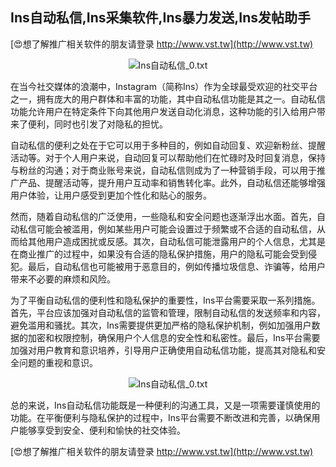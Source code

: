 ## **Ins自动私信,Ins采集软件,Ins暴力发送,Ins发帖助手**

[😍想了解推广相关软件的朋友请登录 http://www.vst.tw](http://www.vst.tw)

 <center><img src="https://vst.tw/MP4/tuiguang/png/1.png" alt="Ins自动私信_0.txt"></center>

在当今社交媒体的浪潮中，Instagram（简称Ins）作为全球最受欢迎的社交平台之一，拥有庞大的用户群体和丰富的功能，其中自动私信功能是其之一。自动私信功能允许用户在特定条件下向其他用户发送自动化消息，这种功能的引入给用户带来了便利，同时也引发了对隐私的担忧。

自动私信的便利之处在于它可以用于多种目的，例如自动回复、欢迎新粉丝、提醒活动等。对于个人用户来说，自动回复可以帮助他们在忙碌时及时回复消息，保持与粉丝的沟通；对于商业账号来说，自动私信则成为了一种营销手段，可以用于推广产品、提醒活动等，提升用户互动率和销售转化率。此外，自动私信还能够增强用户体验，让用户感受到更加个性化和贴心的服务。

然而，随着自动私信的广泛使用，一些隐私和安全问题也逐渐浮出水面。首先，自动私信可能会被滥用，例如某些用户可能会设置过于频繁或不合适的自动私信，从而给其他用户造成困扰或反感。其次，自动私信可能泄露用户的个人信息，尤其是在商业推广的过程中，如果没有合适的隐私保护措施，用户的隐私可能会受到侵犯。最后，自动私信也可能被用于恶意目的，例如传播垃圾信息、诈骗等，给用户带来不必要的麻烦和风险。

为了平衡自动私信的便利性和隐私保护的重要性，Ins平台需要采取一系列措施。首先，平台应该加强对自动私信的监管和管理，限制自动私信的发送频率和内容，避免滥用和骚扰。其次，Ins需要提供更加严格的隐私保护机制，例如加强用户数据的加密和权限控制，确保用户个人信息的安全性和私密性。最后，Ins平台需要加强对用户教育和意识培养，引导用户正确使用自动私信功能，提高其对隐私和安全问题的重视和意识。

 <center><img src="https://vst.tw/MP4/tuiguang/png/5.png" alt="Ins自动私信_0.txt"></center>

总的来说，Ins自动私信功能既是一种便利的沟通工具，又是一项需要谨慎使用的功能。在平衡便利与隐私保护的过程中，Ins平台需要不断改进和完善，以确保用户能够享受到安全、便利和愉快的社交体验。

[😍想了解推广相关软件的朋友请登录 http://www.vst.tw](http://www.vst.tw)



